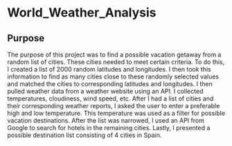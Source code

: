 # World_Weather_Analysis
## Purpose
The purpose of this project was to find a possible vacation getaway from a random list of cities.  These cities needed to meet certain criteria.  To do this, I created a list of 2000 random latitudes and longitudes.  I then took this information to find as many cities close to these randomly selected values and matched the cities to corresponding latitudes and longitudes.  I then pulled weather data from a weather website using an API.  I collected temperatures, cloudiness, wind speed, etc.  After I had a list of cities and their corresponding weather reports, I asked the user to enter a preferable high and low temperature.  This temperature was used as a filter for possible vacation destinations.  After the list was narrowed, I used an API from Google to search for hotels in the remaining cities.  Lastly, I presented a possible destination list consisting of 4 cities in Spain.
